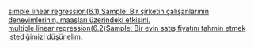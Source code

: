 [simple linear regression(6.1) Sample: Bir şirketin çalışanlarının deneyimlerinin, maaşları üzerindeki etkisini.](https://github.com/GokhanGKHN/Machine_Learnin_Sample/blob/main/6-R1-Basit_Dogrusal_Regresyon_Deneyim_Maas_Sample.ipynb) <br>
[multiple linear regression(6.2)Sample: Bir evin satış fiyatını tahmin etmek istediğimizi düşünelim.](https://github.com/GokhanGKHN/Machine_Learnin_Sample/blob/main/6-R2-Çoklu_Doğrusal_Regresyon_Ev_Fiyatları.ipynb)
